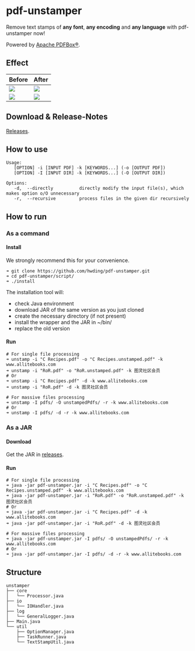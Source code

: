 # pdf-unstamper
Remove text stamps of **any font**, **any encoding** and **any language** with pdf-unstamper now!

Powered by [Apache PDFBox®](https://pdfbox.apache.org/).

## Effect
<table>
<thead>
<tr>
<th>Before</th>
<th>After</th>
</tr>
</thead>
<tbody>
<tr>
<td><img src="https://github.com/hwding/pdf-unstamper/blob/master/art/before.png"></td>
<td><img src="https://github.com/hwding/pdf-unstamper/blob/master/art/after.png"></td>
</tr>
<tr>
<td><img src="https://github.com/hwding/pdf-unstamper/blob/master/art/before-ituring.png"></td>
<td><img src="https://github.com/hwding/pdf-unstamper/blob/master/art/after-ituring.png"></td>
</tr>
</tbody>
</table>

## Download & Release-Notes
[Releases](https://github.com/hwding/pdf-unstamper/releases).

## How to use
```
Usage: 
   [OPTION] -i [INPUT PDF] -k [KEYWORDS...] (-o [OUTPUT PDF])
   [OPTION] -I [INPUT DIR] -k [KEYWORDS...] (-O [OUTPUT DIR])

Options:
   -d,  --directly          directly modify the input file(s), which makes option o/O unnecessary
   -r,  --recursive         process files in the given dir recursively
```

## How to run
### As a command
#### Install
We strongly recommend this for your convenience.
```
➜ git clone https://github.com/hwding/pdf-unstamper.git
➜ cd pdf-unstamper/script/
➜ ./install
```
The installation tool will:
- check Java environment
- download JAR of the same version as you just cloned
- create the necessary directory (if not present)
- install the wrapper and the JAR in ~/bin/
- replace the old version
#### Run
```
# For single file processing
➜ unstamp -i "C Recipes.pdf" -o "C Recipes.unstamped.pdf" -k www.allitebooks.com
➜ unstamp -i "RoR.pdf" -o "RoR.unstamped.pdf" -k 图灵社区会员
# Or
➜ unstamp -i "C Recipes.pdf" -d -k www.allitebooks.com
➜ unstamp -i "RoR.pdf" -d -k 图灵社区会员
 
# For massive files processing
➜ unstamp -I pdfs/ -O unstampedPdfs/ -r -k www.allitebooks.com
# Or
➜ unstamp -I pdfs/ -d -r -k www.allitebooks.com
```

### As a JAR
#### Download
Get the JAR in [releases](https://github.com/hwding/pdf-unstamper/releases).
#### Run
```
# For single file processing
➜ java -jar pdf-unstamper.jar -i "C Recipes.pdf" -o "C Recipes.unstamped.pdf" -k www.allitebooks.com
➜ java -jar pdf-unstamper.jar -i "RoR.pdf" -o "RoR.unstamped.pdf" -k 图灵社区会员
# Or
➜ java -jar pdf-unstamper.jar -i "C Recipes.pdf" -d -k www.allitebooks.com
➜ java -jar pdf-unstamper.jar -i "RoR.pdf" -d -k 图灵社区会员
 
# For massive files processing
➜ java -jar pdf-unstamper.jar -I pdfs/ -O unstampedPdfs/ -r -k www.allitebooks.com
# Or
➜ java -jar pdf-unstamper.jar -I pdfs/ -d -r -k www.allitebooks.com
```
## Structure
```
unstamper
├── core
│   └── Processor.java
├── io
│   └── IOHandler.java
├── log
│   └── GeneralLogger.java
├── Main.java
└── util
    ├── OptionManager.java
    ├── TaskRunner.java
    └── TextStampUtil.java
```
